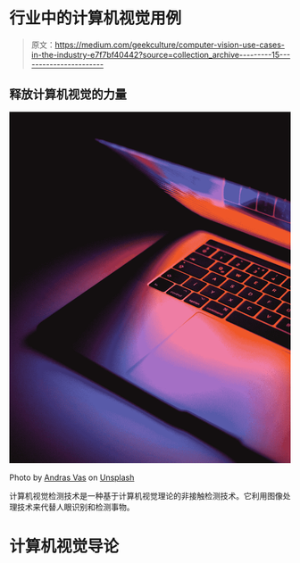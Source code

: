 # 行业中的计算机视觉用例

> 原文：<https://medium.com/geekculture/computer-vision-use-cases-in-the-industry-e7f7bf40442?source=collection_archive---------15----------------------->

## 释放计算机视觉的力量

![](img/8cacc9e96af9347633cfb6381343dcd5.png)

Photo by [Andras Vas](https://unsplash.com/@wasdrew?utm_source=medium&utm_medium=referral) on [Unsplash](https://unsplash.com?utm_source=medium&utm_medium=referral)

计算机视觉检测技术是一种基于计算机视觉理论的非接触检测技术。它利用图像处理技术来代替人眼识别和检测事物。

# 计算机视觉导论